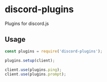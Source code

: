 # discord-plugins

Plugins for discord.js

## Usage

```js
const plugins = require('discord-plugins');

plugins.setup(client);

client.use(plugins.ping);
client.use(plugins.prompt);
```

